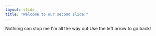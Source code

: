 ```yaml
---
layout: slide
title: "Welcome to our second slide!"
---
```

Nothimg can stop me I'm all the way out
Use the left arrow to go back!
